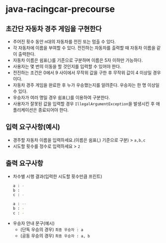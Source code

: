 # java-racingcar-precourse

## 초간단 자동차 경주 게임을 구현한다
* 주어진 횟수 동안 n대의 자동차를 전진 또는 멈출 수 있다. 
* 각 자동차에 이름을 부여할 수 있다. 전진하는 자동차를 출력할 때 자동차 이름을 같이 출력한다.
* 자동차 이름은 쉼표(,)를 기준으로 구분하며 이름은 5자 이하만 가능하다.
* 사용자는 몇 번의 이동을 할 것인지를 입력할 수 있어야 한다.
* 전진하는 조건은 0에서 9 사이에서 무작위 값을 구한 후 무작위 값이 4 이상일 경우이다.
* 자동차 경주 게임을 완료한 후 누가 우승했는지를 알려준다. 우승자는 한 명 이상일 수 있다.
* 우승자가 여러 명일 경우 쉼표(,)를 이용하여 구분한다.
* 사용자가 잘못된 값을 입력할 경우 ```IllegalArgumentException```을 발생시킨 후 애플리케이션은 종료되어야 한다.

## 입력 요구사항(예시)
* 경주할 자동차 이름을 입력하세요.(이름은 쉼표(,) 기준으로 구분) > ```a,b,c```
* 시도할 횟수를 정수로 입력하세요 > ```2```

## 출력 요구사항
* 차수별 시행 결과(입력한 시도할 횟수만큼 프린트)
    ```bash
  a : -
  b : 
  c : -

  a : --
  b : -
  c : -
  ```
* 우승자 안내 문구(예시)
  * (단독 우승의 경우) ```최종 우승자 : a```
  * (공동 우승의 경우) ```최종 우승자 : a, b```
